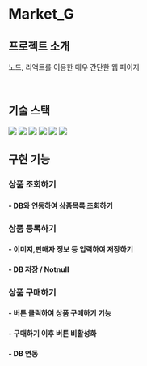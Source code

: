 # Market_G

<p align="center">
</p>

## 프로젝트 소개

<p align="justify">
노드, 리액트를 이용한 매우 간단한 웹 페이지
</p>

<p align="center">

</p>

<br>

## 기술 스택

<img src="https://img.shields.io/badge/javascript-F7DF1E?style=for-the-badge&logo=javascript&logoColor=black">
<img src="https://img.shields.io/badge/react-61DAFB?style=for-the-badge&logo=react&logoColor=black">
<img src="https://img.shields.io/badge/Node.js-339933?style=for-the-badge&logo=Node.js&logoColor=white">
<img src="https://img.shields.io/badge/Express-000000?style=for-the-badge&logo=Express&logoColor=white">
<img src="https://img.shields.io/badge/Sequelize-52B0E7?style=for-the-badge&logo=Sequelize&logoColor=white">
<img src="https://img.shields.io/badge/GitHub-181717?style=for-the-badge&logo=GitHub&logoColor=white">

<br>

## 구현 기능

### 상품 조회하기
#### - DB와 연동하여 상품목록 조회하기

### 상품 등록하기
#### - 이미지,판매자 정보 등 입력하여 저장하기
#### - DB 저장 / Notnull

### 상품 구매하기
#### - 버튼 클릭하여 상품 구매하기 기능
#### - 구매하기 이후 버튼 비활성화
#### - DB 연동
